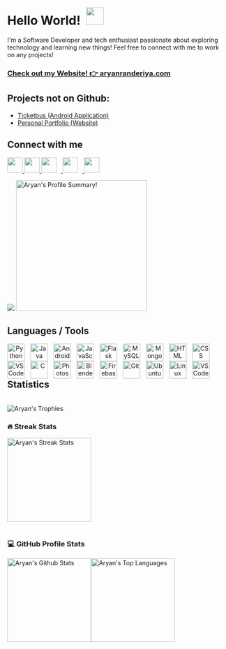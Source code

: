 # Hello World! &nbsp;<img src="https://github.com/aryanranderiya/aryanranderiya/assets/64796509/710e2c34-fb64-46db-8bbf-450c00dabe70" width=40px>

I'm a Software Developer and tech enthusiast passionate about exploring technology and learning new things! Feel free to connect with me to work on any projects!

### [Check out my Website! 👉 aryanranderiya.com](https://aryanranderiya.com)

      
## Projects not on Github:
- [Ticketbus (Android Application)](https://aryanranderiya.com/Project.html?id=2_project_TicketBus_1705162807451)
- [Personal Portfolio (Website)](https://aryanranderiya.com/Project.html?id=1_project_My_Portfolio_1705162703820)

## Connect with me

<p>

  <a href="https://aryanranderiya.com">
  <img height="35" width="35" src="https://github.com/aryanranderiya/aryanranderiya/assets/64796509/c7399a2e-ed5a-4cf0-bc2b-04d4665e981e">        
  </a>
  <a href="https://twitter.com/w0lfzzy">
    <img height="35" width="35" src="https://cdn.simpleicons.org/twitter/#1D9BF0">        
  </a>
  <a href="https://instagram.com/aryanranderiya">
    <img  height="35" width="35" style="margin-right: 10px;" src="https://upload.wikimedia.org/wikipedia/commons/thumb/e/e7/Instagram_logo_2016.svg/768px-Instagram_logo_2016.svg.png" />
  </a>
  <a href="https://behance.net/aryanranderiya">
    <img  height="35" width="35" style="margin-right: 10px;" src="https://cdn.jsdelivr.net/gh/devicons/devicon/icons/behance/behance-original.svg" />
  </a>
  <a href="https://linkedin.com/in/aryanranderiya">
    <img  height="35" width="35" style="margin-right: 10px;" src="https://cdn.jsdelivr.net/gh/devicons/devicon/icons/linkedin/linkedin-original.svg" />
  </a>
</p>

![](https://komarev.com/ghpvc/?username=aryanranderiya&color=00bbff&style=flat-square)
<img alt="Aryan's Profile Summary!" src="https://github-profile-summary-cards.vercel.app/api/cards/profile-details?username=aryanranderiya&theme=transparent" height="300px"/>

## Languages / Tools
<center>
<p>
<img align="left" alt="Python" width="40px" style="padding-right:10px;" src="https://cdn.jsdelivr.net/gh/devicons/devicon/icons/python/python-original.svg" />
<img align="left" alt="Java" width="40px" style="padding-right:10px;" src="https://cdn.jsdelivr.net/gh/devicons/devicon/icons/java/java-original.svg"/>
<img align="left" alt="Android" width="40px" style="padding-right:10px;" src="https://cdn.jsdelivr.net/gh/devicons/devicon/icons/android/android-plain.svg" />
<img align="left" alt="JavaScript" width="40px" style="padding-right:10px;" src="https://cdn.jsdelivr.net/gh/devicons/devicon@latest/icons/javascript/javascript-original.svg" />
<img align="left" alt="Flask" width="40px" style="padding-right:10px;" src="https://cdn.jsdelivr.net/gh/devicons/devicon@latest/icons/flask/flask-original.svg" />
<img align="left" alt="MySQL" width="40px" style="padding-right:10px;" src="https://cdn.jsdelivr.net/gh/devicons/devicon@latest/icons/mysql/mysql-original-wordmark.svg" />
<img align="left" alt="MongoDB" width="40px" style="padding-right:10px;" src="https://cdn.jsdelivr.net/gh/devicons/devicon@latest/icons/mongodb/mongodb-plain-wordmark.svg" />
<img align="left" alt="HTML" width="40px" style="padding-right:10px;" src="https://cdn.jsdelivr.net/gh/devicons/devicon/icons/html5/html5-original-wordmark.svg" />
<img align="left" alt="CSS" width="40px" style="padding-right:10px;" src="https://cdn.jsdelivr.net/gh/devicons/devicon/icons/css3/css3-original-wordmark.svg" />
<img align="left" alt="VSCode" width="40px" style="padding-right:10px;" src="https://cdn.jsdelivr.net/gh/devicons/devicon/icons/php/php-original.svg" />
<img align="left" alt="C" width="40px" style="padding-right:10px;" src="https://cdn.jsdelivr.net/gh/devicons/devicon@latest/icons/c/c-original.svg" />
<img align="left" alt="Photoshop" width="40px" style="padding-right:10px;" src="https://cdn.jsdelivr.net/gh/devicons/devicon/icons/photoshop/photoshop-plain.svg" />
<img align="left" alt="Blender" width="40px" style="padding-right:10px;" src="https://cdn.jsdelivr.net/gh/devicons/devicon/icons/blender/blender-original.svg" />
<img align="left" alt="Firebase" width="40px" style="padding-right:10px;" src="https://cdn.jsdelivr.net/gh/devicons/devicon/icons/firebase/firebase-plain.svg" />
<img align="left" alt="Git" width="40px" style="padding-right:10px;" src="https://cdn.jsdelivr.net/gh/devicons/devicon/icons/git/git-original.svg" />  
<img align="left" alt="Ubuntu" width="40px" style="padding-right:10px;" src="https://cdn.jsdelivr.net/gh/devicons/devicon@latest/icons/ubuntu/ubuntu-original.svg" />
<img align="left" alt="Linux" width="40px" style="padding-right:10px;" src="https://cdn.jsdelivr.net/gh/devicons/devicon/icons/linux/linux-original.svg" />
<img align="left" alt="VSCode" width="40px" style="padding-right:10px;" src="https://cdn.jsdelivr.net/gh/devicons/devicon/icons/vscode/vscode-original.svg" />
          
          
<!-- <img align="left" alt="" width="30px" style="padding-right:10px;" /> -->

          
</p>
</center>
<br>
<br>
<br>

## Statistics
<br>

<img alt="Aryan's Trophies" src="https://github-profile-trophy.vercel.app/?username=aryanranderiya&theme=algolia&column=9&no-frame=true" />

<br>

### 🔥 Streak Stats 

<a href="https://github.com/DenverCoder1/github-readme-streak-stats"><img alt="Aryan's Streak Stats" src="https://streak-stats.demolab.com?user=aryanranderiya&theme=blue_navy&hide_border=true&date_format=j%20M%5B%20Y%5D&card_width=470&hide_border=true" height="192px"/></a>
<br>
<br>

### 💻 GitHub Profile Stats

<a href="https://github.com/anuraghazra/github-readme-stats"><img alt="Aryan's Github Stats" src="https://github-readme-stats-9e4w.vercel.app/api?username=aryanranderiya&show_icons=true&hide_border=true&theme=blue_navy" height="192px"/></a><a href="https://github.com/anuraghazra/github-readme-stats"><img alt="Aryan's Top Languages" src="https://github-readme-stats-9e4w.vercel.app/api/top-langs/?username=aryanranderiya&layout=compact&theme=blue_navy&hide_border=true&exclude_repo=github-readme-stats" height="192px"/></a>
<br>

<!--

Here are some ideas to get you started:

- 🔭 I’m currently working on ...
- 🌱 I’m currently learning ...
- 👯 I’m looking to collaborate on ...
- 🤔 I’m looking for help with ...
- 💬 Ask me about ...
- 📫 How to reach me: ...
- 😄 Pronouns: ...
- ⚡ Fun fact: ...
-->
